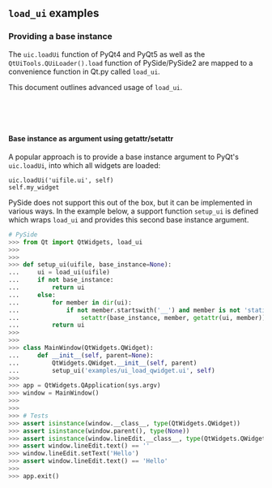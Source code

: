 ## `load_ui` examples

### Providing a base instance

The `uic.loadUi` function of PyQt4 and PyQt5 as well as the `QtUiTools.QUiLoader().load` function of PySide/PySide2 are mapped to a convenience function in Qt.py called `load_ui`.

This document outlines advanced usage of `load_ui`.

<br>
<br>
<br>


#### Base instance as argument using getattr/setattr

A popular approach is to provide a base instance argument to PyQt's `uic.loadUi`, into which all widgets are loaded:


    uic.loadUi('uifile.ui', self)
    self.my_widget


PySide does not support this out of the box, but it can be implemented in various ways. In the example below, a support function `setup_ui` is defined which wraps `load_ui` and provides this second base instance argument.

```python
# PySide
>>> from Qt import QtWidgets, load_ui
>>> 
>>> 
>>> def setup_ui(uifile, base_instance=None):
...     ui = load_ui(uifile)
...     if not base_instance:
...         return ui
...     else:
...         for member in dir(ui):
...             if not member.startswith('__') and member is not 'staticMetaObject':
...                 setattr(base_instance, member, getattr(ui, member))
...         return ui
>>> 
>>> 
>>> class MainWindow(QtWidgets.QWidget):
...     def __init__(self, parent=None):
...         QtWidgets.QWidget.__init__(self, parent)
...         setup_ui('examples/ui_load_qwidget.ui', self)
>>> 
>>> app = QtWidgets.QApplication(sys.argv)
>>> window = MainWindow()
>>> 
>>> 
>>> # Tests
>>> assert isinstance(window.__class__, type(QtWidgets.QWidget))
>>> assert isinstance(window.parent(), type(None))
>>> assert isinstance(window.lineEdit.__class__, type(QtWidgets.QWidget))
>>> assert window.lineEdit.text() == ''
>>> window.lineEdit.setText('Hello')
>>> assert window.lineEdit.text() == 'Hello'
>>> 
>>> app.exit()
```
